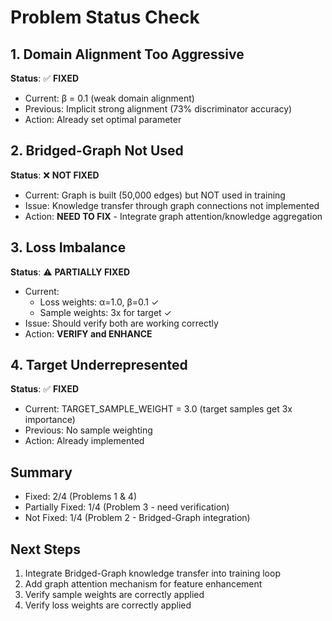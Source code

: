 # Problem Status Check

## 1. Domain Alignment Too Aggressive
**Status**: ✅ **FIXED**
- Current: β = 0.1 (weak domain alignment)
- Previous: Implicit strong alignment (73% discriminator accuracy)
- Action: Already set optimal parameter

## 2. Bridged-Graph Not Used
**Status**: ❌ **NOT FIXED**
- Current: Graph is built (50,000 edges) but NOT used in training
- Issue: Knowledge transfer through graph connections not implemented
- Action: **NEED TO FIX** - Integrate graph attention/knowledge aggregation

## 3. Loss Imbalance
**Status**: ⚠️ **PARTIALLY FIXED**
- Current: 
  - Loss weights: α=1.0, β=0.1 ✓
  - Sample weights: 3x for target ✓
- Issue: Should verify both are working correctly
- Action: **VERIFY and ENHANCE**

## 4. Target Underrepresented
**Status**: ✅ **FIXED**
- Current: TARGET_SAMPLE_WEIGHT = 3.0 (target samples get 3x importance)
- Previous: No sample weighting
- Action: Already implemented

## Summary
- Fixed: 2/4 (Problems 1 & 4)
- Partially Fixed: 1/4 (Problem 3 - need verification)
- Not Fixed: 1/4 (Problem 2 - Bridged-Graph integration)

## Next Steps
1. Integrate Bridged-Graph knowledge transfer into training loop
2. Add graph attention mechanism for feature enhancement
3. Verify sample weights are correctly applied
4. Verify loss weights are correctly applied

